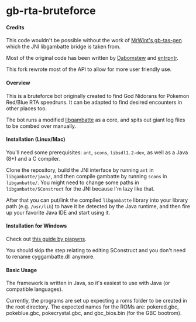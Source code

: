 gb-rta-bruteforce
==========

#### Credits

This code wouldn't be possible without the work of [MrWint's gb-tas-gen](https://github.com/mrwint/gb-tas-gen) which the JNI libgambatte bridge is taken from.

Most of the original code has been written by [Dabomstew](https://github.com/Dabomstew/gb-rta-bruteforce) and [entrpntr](https://github.com/entrpntr/gb-rta-bruteforce).

This fork rewrote most of the API to allow for more user friendly use.

#### Overview

This is a bruteforce bot originally created to find God Nidorans for Pokemon Red/Blue RTA speedruns. It can be adapted to find desired encounters in other places too.

The bot runs a modified [libgambatte](https://github.com/sinamas/gambatte) as a core, and spits out giant log files to be combed over manually.

#### Installation (Linux/Mac)

You'll need some prerequisites: `ant`, `scons`, `libsdl1.2-dev`, as well as a Java (8+) and a C compiler.

Clone the repository, build the JNI interface by running `ant` in `libgambatte/java/`, and then compile gambatte by running `scons` in `libgambatte/`. You might need to change some paths in `libgambatte/SConstruct` for the JNI because I'm lazy like that.

After that you can put/link the compiled `libgambatte` library into your library path (e.g. `/usr/lib`) to have it be detected by the Java runtime, and then fire up your favorite Java IDE and start using it.

#### Installation for Windows

Check out [this guide by piapwns](http://pastebin.com/iexyJ2Q7).

You should skip the step relating to editing SConstruct and you don't need to rename cyggambatte.dll anymore.

#### Basic Usage

The framework is written in Java, so it's easiest to use with Java (or compatible languages).

Currently, the programs are set up expecting a roms folder to be created in the root directory. The expected names for the ROMs are: pokered.gbc, pokeblue.gbc, pokecrystal.gbc, and gbc_bios.bin (for the GBC bootrom).
